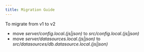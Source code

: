 ```yaml
---
title: Migration Guide
---
```


To migrate from v1 to v2

- move _server/config.local.(js|json)_ to _src/config.local.(js|json)_
- move _server/datasources.local.(js|json)_ to _src/datasources/db.datasource.local.(js|json)_
